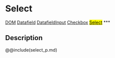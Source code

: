 # Select
<span class="inheritance">
<a href="#Documentation/core/dom">DOM</a>
<a class="inheritance" href="#Documentation/elements/datafield">Datafield</a>
<a class="inheritance" href="#Documentation/elements/datafieldinput">DatafieldInput</a>
<a class="inheritance" href="#Documentation/elements/checkbox">Checkbox</a>
<a class="inheritance" href="#Documentation/elements/select"><mark>Select</mark></a>
</span>
***

## Description

@@include(select_p.md)